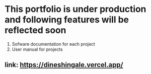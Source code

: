 # This portfolio is under production and following features will be reflected soon

1. Sofware documentation for each project
2. User manual for projects

## link: https://dineshingale.vercel.app/
